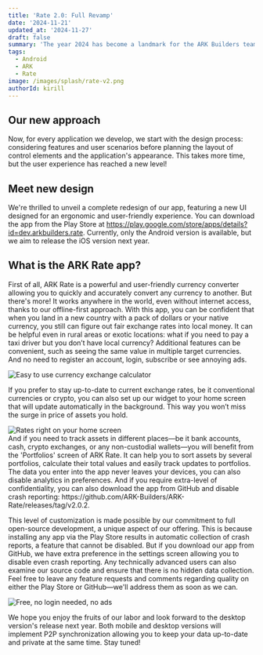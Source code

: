 ```yaml
---
title: 'Rate 2.0: Full Revamp'
date: '2024-11-21'
updated_at: '2024-11-27'
draft: false
summary: 'The year 2024 has become a landmark for the ARK Builders team as we have reached a completely new level, making a leap in all aspects of open-source application development. First, we expanded our team to work not only on mobile apps but also on native apps for desktop and laptop devices running macOS, Linux, and Windows. Second, we have thoroughly focused on the design of our applications, emphasizing not only security and privacy but also ease of use and user satisfaction. As a result of this new approach, we have completely redesigned the Rate app — a currency exchange calculator and private portfolio manager.'
tags:
  - Android
  - ARK
  - Rate
image: /images/splash/rate-v2.png
authorId: kirill
---
```


## Our new approach

Now, for every application we develop, we start with the design process: considering features and user scenarios before planning the layout of control elements and the application's appearance. This takes more time, but the user experience has reached a new level!

## Meet new design

We're thrilled to unveil a complete redesign of our app, featuring a new UI designed for an ergonomic and user-friendly experience. You can download the app from the Play Store at https://play.google.com/store/apps/details?id=dev.arkbuilders.rate. Currently, only the Android version is available, but we aim to release the iOS version next year.

## What is the ARK Rate app?

First of all, ARK Rate is a powerful and user-friendly currency converter allowing you to quickly and accurately convert any currency to another. But there's more! It works anywhere in the world, even without internet access, thanks to our offline-first approach. With this app, you can be confident that when you land in a new country with a pack of dollars or your native currency, you still can figure out fair exchange rates into local money. It can be helpful even in rural areas or exotic locations: what if you need to pay a taxi driver but you don’t have local currency? Additional features can be convenient, such as seeing the same value in multiple target currencies. And no need to register an account, login, subscribe or see annoying ads.

<div class="flex gap-4 flex-col md:flex-row">
  <img class="max-h-[800px] w-fit my-0" src="/images/apps/rate/blog1.png" alt="Easy to use currency exchange calculator">
  <!-- <img class="max-h-[800px] w-fit my-0" src="/images/apps/rate/offline.png" alt="Works offline anywhere in the world"> -->
</div>

If you prefer to stay up-to-date to current exchange rates, be it conventional currencies or crypto, you can also set up our widget to your home screen that will update automatically in the background. This way you won’t miss the surge in price of assets you hold.

<div class="flex gap-4 flex-col md:flex-row">
<img class="max-h-[800px] w-fit my-0" src="/images/apps/rate/blog2.png" alt="Rates right on your home screen">
<!-- <img class="max-h-[800px] w-fit my-0" src="/images/apps/rate/portfolios.png" alt="Sort assets under multiple portfolios"> -->
</div>

<div class="flex flex-col gap-2 md:flex-row">
<span class="mt-5">
  And if you need to track assets in different places—be it bank accounts, cash, crypto exchanges, or any non-custodial wallets—you will benefit from the 'Portfolios' screen of ARK Rate. It can help you to sort assets by several portfolios, calculate their total values and easily track updates to portfolios. The data you enter into the app never leaves your devices, you can also disable analytics in preferences. And if you require extra-level of confidentiality, you can also download the app from GitHub and disable crash reporting: https://github.com/ARK-Builders/ARK-Rate/releases/tag/v2.0.2.

This level of customization is made possible by our commitment to full open-source development, a unique aspect of our offering. This is because installing any app via the Play Store results in automatic collection of crash reports, a feature that cannot be disabled. But if you download our app from GitHub, we have extra preference in the settings screen allowing you to disable even crash reporting. Any technically advanced users can also examine our source code and ensure that there is no hidden data collection. Feel free to leave any feature requests and comments regarding quality on either the Play Store or GitHub—we'll address them as soon as we can.
</span>

<img class="max-h-[800px] w-fit my-0 md:my-4 rounded-xl" src="/images/apps/rate/no-ads.png" alt="Free, no login needed, no ads">
</div>

We hope you enjoy the fruits of our labor and look forward to the desktop version's release next year. Both mobile and desktop versions will implement P2P synchronization allowing you to keep your data up-to-date and private at the same time. Stay tuned!
